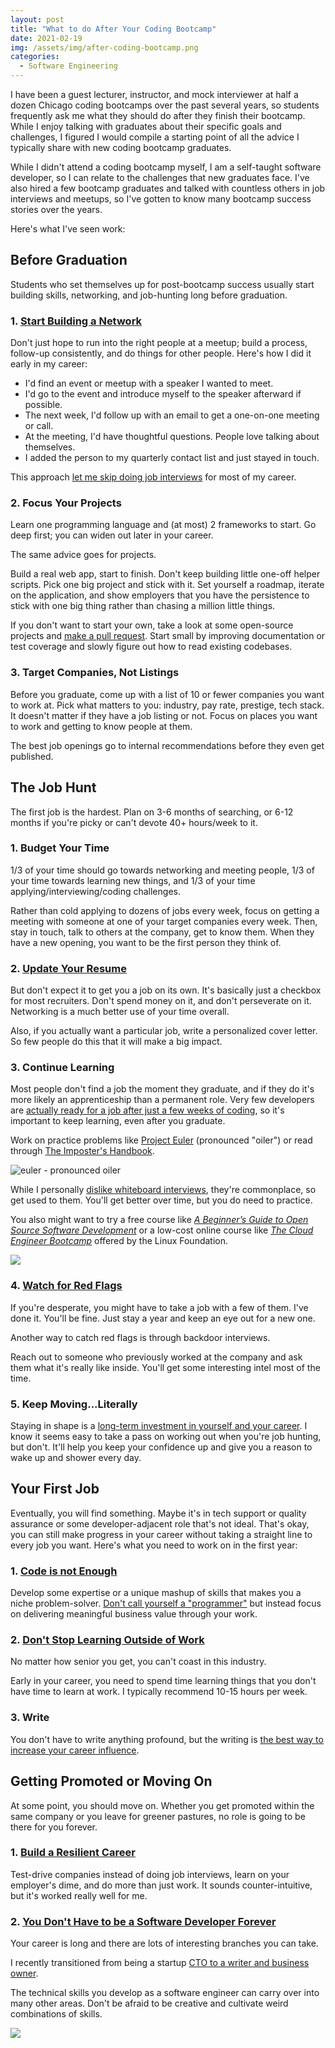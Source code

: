 ```yaml
---
layout: post
title: "What to do After Your Coding Bootcamp"
date: 2021-02-19
img: /assets/img/after-coding-bootcamp.png
categories:
  - Software Engineering
---
```


I have been a guest lecturer, instructor, and mock interviewer at half a dozen Chicago coding bootcamps over the past
several years, so students frequently ask me what they should do after they finish their bootcamp. While I enjoy
talking with graduates about their specific goals and challenges, I figured I would compile a 
starting point of all the advice I typically share with new coding bootcamp graduates.

While I didn't attend a coding bootcamp myself, I am a self-taught software developer, so I can relate to the challenges that new graduates face. I've also hired a few bootcamp graduates and talked with countless others in job interviews and meetups, so I've gotten to know many bootcamp success stories over the years.

Here's what I've seen work:

## Before Graduation

Students who set themselves up for post-bootcamp success usually start building skills, networking, and job-hunting long before graduation.

### 1. [Start Building a Network](https://www.karllhughes.com/posts/the-key-to-networking-keeping-in-touch)
Don't just hope to run into the right people at a meetup; build a process, follow-up consistently, and do things for other people. Here's how I did it early in my career:

- I'd find an event or meetup with a speaker I wanted to meet.
- I'd go to the event and introduce myself to the speaker afterward if possible.
- The next week, I'd follow up with an email to get a one-on-one meeting or call.
- At the meeting, I'd have thoughtful questions. People love talking about themselves.
- I added the person to my quarterly contact list and just stayed in touch.

This approach [let me skip doing job interviews](https://www.karllhughes.com/posts/resilient-career) for most of my career.

### 2. Focus Your Projects
Learn one programming language and (at most) 2 frameworks to start. Go deep first; you can widen out later in your career.

The same advice goes for projects.

Build a real web app, start to finish. Don't keep building little one-off helper scripts. Pick one big project and stick with it. Set yourself a roadmap, iterate on the application, and show employers that you have the persistence to stick with one big thing rather than chasing a million little things.

If you don't want to start your own, take a look at some open-source projects and [make a pull request](https://opensource.guide/how-to-contribute/). Start small by improving documentation or test coverage and slowly figure out how to read existing codebases.

### 3. Target Companies, Not Listings
Before you graduate, come up with a list of 10 or fewer companies you want to work at. Pick what matters to you: industry, pay rate, prestige, tech stack. It doesn't matter if they have a job listing or not. Focus on places you want to work and getting to know people at them.

The best job openings go to internal recommendations before they even get published.

## The Job Hunt

The first job is the hardest. Plan on 3-6 months of searching, or 6-12 months if you're picky or can't devote 40+ hours/week to it.

### 1. Budget Your Time
1/3 of your time should go towards networking and meeting people, 1/3 of your time towards learning new things, and 1/3 of your time applying/interviewing/coding challenges.

Rather than cold applying to dozens of jobs every week, focus on getting a meeting with someone at one of your target companies every week. Then, stay in touch, talk to others at the company, get to know them. When they have a new opening, you want to be the first person they think of.

### 2. [Update Your Resume](https://www.themuse.com/advice/9-key-things-the-hiring-manager-is-looking-for-on-your-developer-resume)
But don't expect it to get you a job on its own. It's basically just a checkbox for most recruiters. Don't spend money on it, and don't perseverate on it. Networking is a much better use of your time overall.

Also, if you actually want a particular job, write a personalized cover letter. So few people do this that it will make a big impact.

### 3. Continue Learning

Most people don't find a job the moment they graduate, and if they do it's more likely an apprenticeship than a permanent role. Very few developers are [actually ready for a job after just a few weeks of coding](/posts/dev-bootcamp-program), so it's important to keep learning, even after you graduate.

Work on practice problems like [Project Euler](https://projecteuler.net/) (pronounced "oiler") or read through [The Imposter's Handbook](https://amzn.to/2ZyIXKM).

![euler - pronounced oiler](https://i.imgur.com/dD6esn4.jpg)

While I personally [dislike whiteboard interviews](https://www.karllhughes.com/posts/hiring-process), they're commonplace, so get used to them. You'll get better over time, but you do need to practice.

You also might want to try a free course like _[A Beginner’s Guide to Open Source Software Development](https://shareasale.com/r.cfm?b=734319&u=1653894&m=59485&urllink=training%2Elinuxfoundation%2Eorg%2Ftraining%2Fbeginners%2Dguide%2Dopen%2Dsource%2Dsoftware%2Ddevelopment%2F&afftrack=)_ or a low-cost online course like _[The Cloud Engineer Bootcamp](https://shareasale.com/r.cfm?b=734319&u=1653894&m=59485&urllink=training%2Elinuxfoundation%2Eorg%2Ftraining%2Fcloud%2Dengineer%2Dbootcamp%2F&afftrack=)_ offered by the Linux Foundation.

<a target="_blank" href="https://shareasale.com/r.cfm?b=1214291&amp;u=1653894&amp;m=59485&amp;urllink=&amp;afftrack="><img src="https://static.shareasale.com/image/59485/TrainingAffiliateAds_728x90-Generic.png" border="0" /></a>

### 4. [Watch for Red Flags](https://www.themuse.com/advice/6-red-flags-to-avoid-when-applying-to-engineering-jobs)
If you're desperate, you might have to take a job with a few of them. I've done it. You'll be fine. Just stay a year and keep an eye out for a new one.

Another way to catch red flags is through backdoor interviews.

Reach out to someone who previously worked at the company and ask them what it's really like inside. You'll get some interesting intel most of the time.

### 5. Keep Moving...Literally
Staying in shape is a [long-term investment in yourself and your career](/posts/health-investment-success). I know it seems easy to take a pass on working out when you're job hunting, but don't. It'll help you keep your confidence up and give you a reason to wake up and shower every day.

## Your First Job
Eventually, you will find something. Maybe it's in tech support or quality assurance or some developer-adjacent role that's not ideal. That's okay, you can still make progress in your career without taking a straight line to every job you want. Here's what you need to work on in the first year:

### 1. [Code is not Enough](https://www.linkedin.com/pulse/code-notenough-karl-l-hughes/)
Develop some expertise or a unique mashup of skills that makes you a niche problem-solver. [Don't call yourself a "programmer"](https://www.kalzumeus.com/2011/10/28/dont-call-yourself-a-programmer/) but instead focus on delivering meaningful business value through your work.

### 2. [Don't Stop Learning Outside of Work](https://www.karllhughes.com/posts/the-key-to-success-never-stop-learning)
No matter how senior you get, you can't coast in this industry.

Early in your career, you need to spend time learning things that you don't have time to learn at work. I typically recommend 10-15 hours per week.

### 3. Write
You don't have to write anything profound, but the writing is [the best way to increase your career influence](https://www.karllhughes.com/posts/engineers-should-write).

## Getting Promoted or Moving On
At some point, you should move on. Whether you get promoted within the same company or you leave for greener pastures, no role is going to be there for you forever.

### 1. [Build a Resilient Career](/posts/resilient-career)
Test-drive companies instead of doing job interviews, learn on your employer's dime, and do more than just work. It sounds counter-intuitive, but it's worked really well for me.

### 2. [You Don't Have to be a Software Developer Forever](https://www.freecodecamp.org/news/alternative-career-paths/)
Your career is long and there are lots of interesting branches you can take.

I recently transitioned from being a startup [CTO to a writer and business owner](https://www.karllhughes.com/posts/cto-writer).

The technical skills you develop as a software engineer can carry over into many other areas. Don't be afraid to be creative and cultivate weird combinations of skills.

<a target="_blank" href="https://shareasale.com/r.cfm?b=1214291&amp;u=1653894&amp;m=59485&amp;urllink=&amp;afftrack="><img src="https://static.shareasale.com/image/59485/TrainingAffiliateAds_728x90-Generic.png" border="0" /></a>
